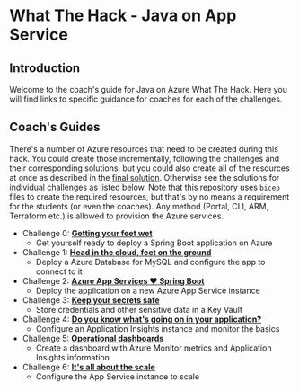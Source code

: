 # What The Hack - Java on App Service

## Introduction

Welcome to the coach's guide for Java on Azure What The Hack. Here you will find links to specific guidance for coaches for each of the challenges.

## Coach's Guides

There's a number of Azure resources that need to be created during this hack. You could create those incrementally, following the challenges and their corresponding solutions, but you could also create all of the resources at once as described in the [final solution](solution-all.md). Otherwise see the solutions for individual challenges as listed below. Note that this repository uses `bicep` files to create the required resources, but that's by no means a requirement for the students (or even the coaches). Any method (Portal, CLI, ARM, Terraform etc.) is allowed to provision the Azure services.

- Challenge 0: **[Getting your feet wet](solution-00.md)**
  - Get yourself ready to deploy a Spring Boot application on Azure
- Challenge 1: **[Head in the cloud, feet on the ground](solution-01.md)**
  - Deploy a Azure Database for MySQL and configure the app to connect to it
- Challenge 2: **[Azure App Services :heart: Spring Boot](solution-02.md)**
  - Deploy the application on a new Azure App Service instance
- Challenge 3: **[Keep your secrets safe](solution-03.md)**
  - Store credentials and other sensitive data in a Key Vault
- Challenge 4: **[Do you know what's going on in your application?](solution-04.md)**
  - Configure an Application Insights instance and monitor the basics
- Challenge 5: **[Operational dashboards](solution-05.md)**
  - Create a dashboard with Azure Monitor metrics and Application Insights information
- Challenge 6: **[It's all about the scale](solution-06.md)**
  - Configure the App Service instance to scale
